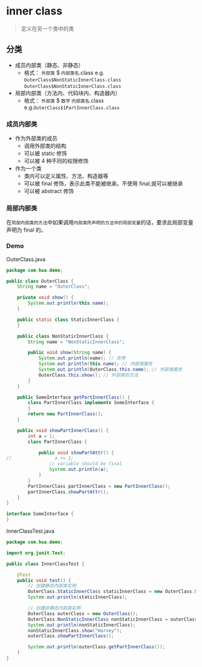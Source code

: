 # inner class

> 定义在另一个类中的类

## 分类

- 成员内部类（静态、非静态）
  - 格式： `外部类` $ `内部类名`.class e.g. `OuterClass$NonStaticInnerClass.class` `OuterClass$NonStaticInnerClass.class`
- 局部内部类（方法内、代码块内、构造器内）
  - 格式： `外部类` $ `数字` `内部类名`.class e.g.`OuterClass$1PartInnerClass.class`

### 成员内部类

- 作为外部类的成员
  - 调用外部类的结构
  - 可以被 static 修饰
  - 可以被 4 种不同的权限修饰
- 作为一个类
  - 类内可以定义属性、方法、构造器等
  - 可以被 final 修饰，表示此类不能被继承。不使用 final,就可以被继承
  - 可以被 abstract 修饰

### 局部内部类

在`局部内部类的方法`中如果调用`内部类所声明的方法中的局部变量`的话，要求此局部变量声明为 final 的。

### Demo

OuterClass.java

```java
package com.hua.demo;

public class OuterClass {
    String name = "OuterClass";

    private void show() {
        System.out.println(this.name);
    }

    public static class StaticInnerClass {
    }

    public class NonStaticInnerClass {
        String name = "NonStaticInnerClass";

        public void show(String name) {
            System.out.println(name); // 形参
            System.out.println(this.name); // 内部类属性
            System.out.println(OuterClass.this.name); // 外部类属性
            OuterClass.this.show(); // 外部类的方法
        }
    }

    public SomeInterface getPartInnerClass() {
        class PartInnerClass implements SomeInterface {
        }
        return new PartInnerClass();
    }

    public void showPartInnerClass() {
        int a = 1;
        class PartInnerClass {

            public void showPartAttr() {
//                a += 1;
                // variable should be final
                System.out.println(a);
            }
        }
        PartInnerClass partInnerClass = new PartInnerClass();
        partInnerClass.showPartAttr();
    }
}

interface SomeInterface {
}


```

InnerClassTest.java

```java
package com.hua.demo;

import org.junit.Test;

public class InnerClassTest {

    @Test
    public void test() {
        // 创建静态内部类实例
        OuterClass.StaticInnerClass staticInnerClass = new OuterClass.StaticInnerClass();
        System.out.println(staticInnerClass);

        // 创建非静态内部类实例
        OuterClass outerClass = new OuterClass();
        OuterClass.NonStaticInnerClass nonStaticInnerClass = outerClass.new NonStaticInnerClass();
        System.out.println(nonStaticInnerClass);
        nonStaticInnerClass.show("Harvey");
        outerClass.showPartInnerClass();

        System.out.println(outerClass.getPartInnerClass());
    }
}
```
